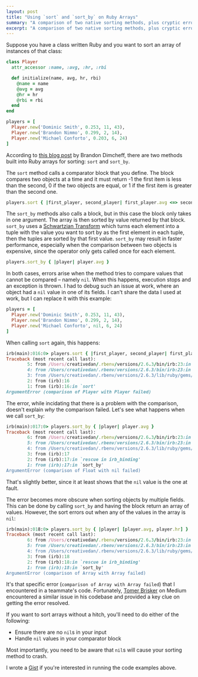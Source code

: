 ```yaml
---
layout: post
title: "Using `sort` and `sort_by` on Ruby Arrays"
summary: "A comparison of two native sorting methods, plus cryptic errors that are difficult to debug"
excerpt: "A comparison of two native sorting methods, plus cryptic errors that are difficult to debug"
---
```


Suppose you have a class written Ruby and you want to sort an array of instances of that class:

```ruby
class Player
  attr_accessor :name, :avg, :hr, :rbi

  def initialize(name, avg, hr, rbi)
    @name = name
    @avg = avg
    @hr = hr
    @rbi = rbi
  end
end

players = [
  Player.new('Dominic Smith', 0.253, 11, 43),
  Player.new('Brandon Nimmo', 0.299, 2, 14),
  Player.new('Michael Conforto', 0.203, 6, 24)
]
```

According to [this blog post](https://brandon.dimcheff.com/2009/11/18/rubys-sort-vs-sort-by/) by Brandon Dimcheff, there are two methods built into Ruby arrays for sorting: `sort` and `sort_by`.

The `sort` method calls a comparator block that you define. The block compares two objects at a time and it must return -1 the first item is less than the second, 0 if the two objects are equal, or 1 if the first item is greater than the second one.

```ruby
players.sort { |first_player, second_player| first_player.avg <=> second_player.avg }
```

The `sort_by` methods also calls a block, but in this case the block only takes in one argument. The array is then sorted by value returned by that block. `sort_by` uses a [Schwartzian Transform](http://en.wikipedia.org/wiki/Schwartzian_transform) which turns each element into a tuple with the value you want to sort by as the first element in each tuple, then the tuples are sorted by that first value. `sort_by` may result in faster performance, especially when the comparison between two objects is expensive, since the operator only gets called once for each element.

```ruby
players.sort_by { |player| player.avg }
```

In both cases, errors arise when the method tries to compare values that cannot be compared – namely `nil`. When this happens, execution stops and an exception is thrown. I had to debug such an issue at work, where an object had a `nil` value in one of its fields. I can't share the data I used at work, but I can replace it with this example:

```ruby
players = [
  Player.new('Dominic Smith', 0.253, 11, 43),
  Player.new('Brandon Nimmo', 0.299, 2, 14),
  Player.new('Michael Conforto', nil, 6, 24)
]
```

When calling `sort` again, this happens:

```ruby
irb(main):016:0> players.sort { |first_player, second_player| first_player.avg <=> second_player.avg }
Traceback (most recent call last):
        5: from /Users/creativedan/.rbenv/versions/2.6.3/bin/irb:23:in `<main>'
        4: from /Users/creativedan/.rbenv/versions/2.6.3/bin/irb:23:in `load'
        3: from /Users/creativedan/.rbenv/versions/2.6.3/lib/ruby/gems/2.6.0/gems/irb-1.0.0/exe/irb:11:in `<top (required)>'
        2: from (irb):16
        1: from (irb):16:in `sort'
ArgumentError (comparison of Player with Player failed)
```

The error, while incidating that there is a problem with the comparison, doesn't explain _why_ the comparison failed. Let's see what happens when we call `sort_by`:

```ruby
irb(main):017:0> players.sort_by { |player| player.avg }
Traceback (most recent call last):
        6: from /Users/creativedan/.rbenv/versions/2.6.3/bin/irb:23:in `<main>'
        5: from /Users/creativedan/.rbenv/versions/2.6.3/bin/irb:23:in `load'
        4: from /Users/creativedan/.rbenv/versions/2.6.3/lib/ruby/gems/2.6.0/gems/irb-1.0.0/exe/irb:11:in `<top (required)>'
        3: from (irb):17
        2: from (irb):17:in `rescue in irb_binding'
        1: from (irb):17:in `sort_by'
ArgumentError (comparison of Float with nil failed)
```

That's slightly better, since it at least shows that the `nil` value is the one at fault.

The error becomes more obscure when sorting objects by multiple fields. This can be done by calling `sort_by` and having the block return an array of values. However, the sort errors out when any of the values in the array is `nil`:

```ruby
irb(main):018:0> players.sort_by { |player| [player.avg, player.hr] }
Traceback (most recent call last):
        6: from /Users/creativedan/.rbenv/versions/2.6.3/bin/irb:23:in `<main>'
        5: from /Users/creativedan/.rbenv/versions/2.6.3/bin/irb:23:in `load'
        4: from /Users/creativedan/.rbenv/versions/2.6.3/lib/ruby/gems/2.6.0/gems/irb-1.0.0/exe/irb:11:in `<top (required)>'
        3: from (irb):18
        2: from (irb):18:in `rescue in irb_binding'
        1: from (irb):18:in `sort_by'
ArgumentError (comparison of Array with Array failed)
```

It's that specific error (`comparison of Array with Array failed`) that I encountered in a teammate's code. Fortunately, [Tomer Brisker](https://medium.com/@tbrisker/when-an-array-is-not-an-array-f0e7499d5817) on Medium encountered a similar issue in his codebase and provided a key clue on getting the error resolved.

If you want to sort arrays without a hitch, you'll need to do either of the following:
- Ensure there are no `nil`s in your input
- Handle `nil` values in your comparator block

Most importantly, you need to be aware that `nil`s will cause your sorting method to crash.

I wrote a [Gist](https://gist.github.com/dandelarosa/3359605e90115e5dc17d483855ec03ce) if you're interested in running the code examples above.
